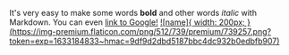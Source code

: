 It's very easy to make some words **bold** and other words *italic* with Markdown. You can even [link to Google!](http://google.com)
[![name]{ width: 200px; }(https://img-premium.flaticon.com/png/512/739/premium/739257.png?token=exp=1633184833~hmac=9df9d2dbd5187bbc4dc932b0edbfb907)](https://www.figma.com/@naumchik)
